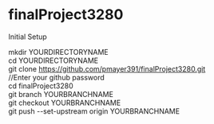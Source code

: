 # finalProject3280 <br />


Initial Setup <br />

mkdir YOURDIRECTORYNAME <br />
cd YOURDIRECTORYNAME <br />
git clone https://github.com/pmayer391/finalProject3280.git <br />
//Enter your github password <br />
cd finalProject3280 <br />
git branch YOURBRANCHNAME <br />
git checkout YOURBRANCHNAME <br />
git push --set-upstream origin YOURBRANCHNAME <br />
